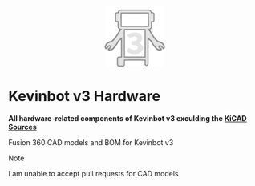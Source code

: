 <p align="center">
  <img src="docs/icon.svg" alt="Kevinbot v3 logo" width=120/>
</p>

# Kevinbot v3 Hardware

**All hardware-related components of Kevinbot v3 exculding the [KiCAD Sources](https://github.com/meowmeowahr/KevinbotV3-KiCAD)**

Fusion 360 CAD models and BOM for Kevinbot v3

> [!NOTE]  
> I am unable to accept pull requests for CAD models